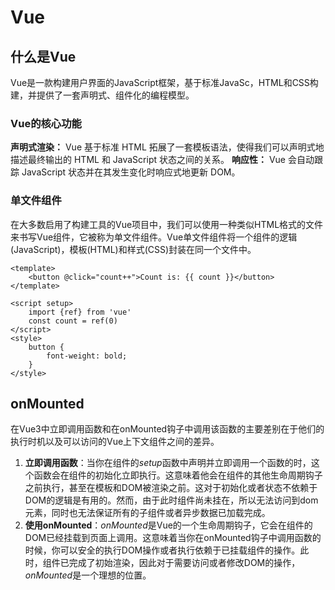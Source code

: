 # Vue

## 什么是Vue

Vue是一款构建用户界面的JavaScript框架，基于标准JavaSc，HTML和CSS构建，并提供了一套声明式、组件化的编程模型。

### Vue的核心功能

**声明式渲染：** Vue 基于标准 HTML 拓展了一套模板语法，使得我们可以声明式地描述最终输出的 HTML 和 JavaScript 状态之间的关系。
**响应性：** Vue 会自动跟踪 JavaScript 状态并在其发生变化时响应式地更新 DOM。

### 单文件组件

在大多数启用了构建工具的Vue项目中，我们可以使用一种类似HTML格式的文件来书写Vue组件，它被称为单文件组件。Vue单文件组件将一个组件的逻辑(JavaScript)，模板(HTML)和样式(CSS)封装在同一个文件中。

```Vue
<template>
    <button @click="count++">Count is: {{ count }}</button>
</template>

<script setup>
    import {ref} from 'vue'
    const count = ref(0)
</script>
<style>
    button {
        font-weight: bold;
    }
</style>
```

## onMounted

在Vue3中立即调用函数和在onMounted钩子中调用该函数的主要差别在于他们的执行时机以及可以访问的Vue上下文组件之间的差异。

1. **立即调用函数**：当你在组件的*setup*函数中声明并立即调用一个函数的时，这个函数会在组件的初始化立即执行。这意味着他会在组件的其他生命周期钩子之前执行，甚至在模板和DOM被渲染之前。这对于初始化或者状态不依赖于DOM的逻辑是有用的。然而，由于此时组件尚未挂在，所以无法访问到dom元素，同时也无法保证所有的子组件或者异步数据已加载完成。
2. **使用onMounted**：*onMounted*是Vue的一个生命周期钩子，它会在组件的DOM已经挂载到页面上调用。这意味着当你在onMounted钩子中调用函数的时候，你可以安全的执行DOM操作或者执行依赖于已挂载组件的操作。此时，组件已完成了初始渲染，因此对于需要访问或者修改DOM的操作，*onMounted*是一个理想的位置。
